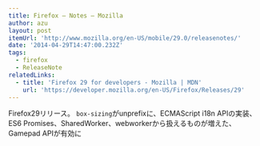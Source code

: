 ```yaml
---
title: Firefox — Notes — Mozilla
author: azu
layout: post
itemUrl: 'http://www.mozilla.org/en-US/mobile/29.0/releasenotes/'
date: '2014-04-29T14:47:00.232Z'
tags:
  - firefox
  - ReleaseNote
relatedLinks:
  - title: 'Firefox 29 for developers - Mozilla | MDN'
    url: 'https://developer.mozilla.org/en-US/Firefox/Releases/29'
---
```

Firefox29リリース。
`box-sizing`がunprefixに、ECMAScript i18n APIの実装、ES6 Promises、SharedWorker、webworkerから扱えるものが増えた、Gamepad APIが有効に

